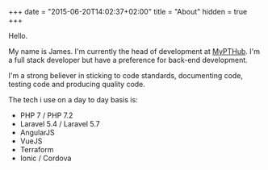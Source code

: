 +++
date = "2015-06-20T14:02:37+02:00"
title = "About"
hidden = true
+++

Hello.

My name is James. I'm currently the head of development at [MyPTHub](https://www.mypthub.net). I'm a full stack developer but have a preference for back-end development.

I'm a strong believer in sticking to code standards, documenting code, testing code and producing quality code.

The tech i use on a day to day basis is:

- PHP 7 / PHP 7.2
- Laravel 5.4 / Laravel 5.7
- AngularJS
- VueJS
- Terraform
- Ionic / Cordova
